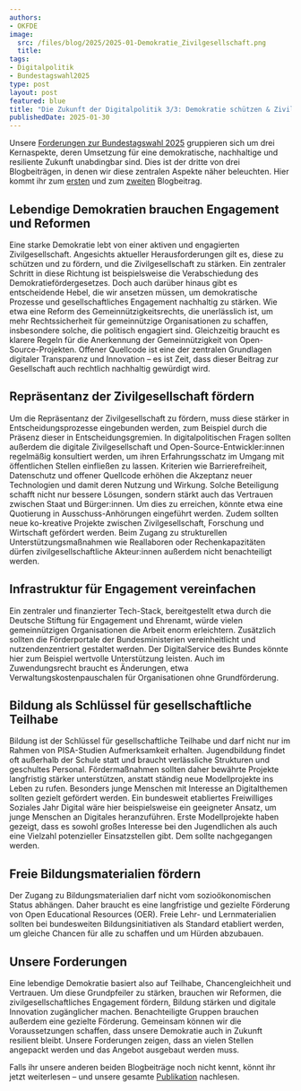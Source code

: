 ```yaml
---
authors:
- OKFDE
image:
  src: /files/blog/2025/2025-01-Demokratie_Zivilgesellschaft.png
  title: 
tags:
- Digitalpolitik
- Bundestagswahl2025
type: post
layout: post
featured: blue
title: "Die Zukunft der Digitalpolitik 3/3: Demokratie schützen & Zivilgesellschaft stärken"
publishedDate: 2025-01-30
---
```


Unsere [Forderungen zur Bundestagswahl 2025](https://okfn.de/publikationen/2024-okf-forderungen-bundestagswahl/) gruppieren sich um drei Kernaspekte, deren Umsetzung für eine demokratische, nachhaltige und resiliente Zukunft unabdingbar sind. Dies ist der dritte von drei Blogbeiträgen, in denen wir diese zentralen Aspekte näher beleuchten. Hier kommt ihr zum [ersten](https://okfn.de/blog/2025/01/die-zukunft-der-digitalpolitik-1/3-transformation-offen-innovativ-gestalten/) und zum [zweiten](https://okfn.de/blog/2025/01/die-zukunft-der-digitalpolitik-2/3-handlungsf%C3%A4higkeit-st%C3%A4rken-vertrauen-zur%C3%BCckgewinnen/) Blogbeitrag.
 
## Lebendige Demokratien brauchen Engagement und Reformen

Eine starke Demokratie lebt von einer aktiven und engagierten Zivilgesellschaft. Angesichts aktueller Herausforderungen gilt es, diese zu schützen und zu fördern, und die Zivilgesellschaft zu stärken. Ein zentraler Schritt in diese Richtung ist beispielsweise die Verabschiedung des Demokratiefördergesetzes. Doch auch darüber hinaus gibt es entscheidende Hebel, die wir ansetzen müssen, um demokratische Prozesse und gesellschaftliches Engagement nachhaltig zu stärken. Wie etwa eine Reform des Gemeinnützigkeitsrechts, die unerlässlich ist, um mehr Rechtssicherheit für gemeinnützige Organisationen zu schaffen, insbesondere solche, die politisch engagiert sind. Gleichzeitig braucht es klarere Regeln für die Anerkennung der Gemeinnützigkeit von Open-Source-Projekten. Offener Quellcode ist eine der zentralen Grundlagen digitaler Transparenz und Innovation – es ist Zeit, dass dieser Beitrag zur Gesellschaft auch rechtlich nachhaltig gewürdigt wird.

## Repräsentanz der Zivilgesellschaft fördern

Um die Repräsentanz der Zivilgesellschaft zu fördern, muss diese stärker in Entscheidungsprozesse eingebunden werden, zum Beispiel durch die Präsenz dieser in Entscheidungsgremien. In digitalpolitischen Fragen sollten außerdem die digitale Zivilgesellschaft und Open-Source-Entwickler:innen regelmäßig konsultiert werden,  um ihren Erfahrungsschatz im Umgang mit öffentlichen Stellen einfließen zu lassen. Kriterien wie Barrierefreiheit, Datenschutz und offener Quellcode erhöhen die Akzeptanz neuer Technologien und damit deren Nutzung und Wirkung. Solche Beteiligung schafft nicht nur bessere Lösungen, sondern stärkt auch das Vertrauen zwischen Staat und Bürger:innen. Um dies zu erreichen, könnte etwa eine Quotierung in Ausschuss-Anhörungen eingeführt werden. Zudem sollten neue ko-kreative Projekte zwischen Zivilgesellschaft, Forschung und Wirtschaft gefördert werden. Beim Zugang zu strukturellen Unterstützungsmaßnahmen wie Reallaboren oder Rechenkapazitäten dürfen zivilgesellschaftliche Akteur:innen außerdem nicht benachteiligt werden.

## Infrastruktur für Engagement vereinfachen

Ein zentraler und finanzierter Tech-Stack, bereitgestellt etwa durch die Deutsche Stiftung für Engagement und Ehrenamt, würde vielen gemeinnützigen Organisationen die Arbeit enorm erleichtern. Zusätzlich sollten die Förderportale der Bundesministerien vereinheitlicht und nutzendenzentriert gestaltet werden. Der DigitalService des Bundes könnte hier zum Beispiel wertvolle Unterstützung leisten. Auch im Zuwendungsrecht braucht es Änderungen, etwa Verwaltungskostenpauschalen für Organisationen ohne Grundförderung.

## Bildung als Schlüssel für gesellschaftliche Teilhabe

Bildung ist der Schlüssel für gesellschaftliche Teilhabe und darf nicht nur im Rahmen von PISA-Studien Aufmerksamkeit erhalten. Jugendbildung findet oft außerhalb der Schule statt und braucht verlässliche Strukturen und geschultes Personal. Fördermaßnahmen sollten daher bewährte Projekte langfristig stärker unterstützen, anstatt ständig neue Modellprojekte ins Leben zu rufen. Besonders junge Menschen mit Interesse an Digitalthemen sollten gezielt gefördert werden. Ein bundesweit etabliertes Freiwilliges Soziales Jahr Digital wäre hier beispielsweise ein geeigneter Ansatz, um junge Menschen an Digitales heranzuführen. Erste Modellprojekte haben gezeigt, dass es sowohl großes Interesse bei den Jugendlichen als auch eine Vielzahl potenzieller Einsatzstellen gibt. Dem sollte nachgegangen werden.

## Freie Bildungsmaterialien fördern

Der Zugang zu Bildungsmaterialien darf nicht vom sozioökonomischen Status abhängen. Daher braucht es eine langfristige und gezielte Förderung von Open Educational Resources (OER). Freie Lehr- und Lernmaterialien sollten bei bundesweiten Bildungsinitiativen als Standard etabliert werden, um gleiche Chancen für alle zu schaffen und um Hürden abzubauen.

## Unsere Forderungen

Eine lebendige Demokratie basiert also auf Teilhabe, Chancengleichheit und Vertrauen. Um diese Grundpfeiler zu stärken, brauchen wir Reformen, die zivilgesellschaftliches Engagement fördern, Bildung stärken und digitale Innovation zugänglicher machen. Benachteiligte Gruppen brauchen außerdem eine gezielte Förderung. Gemeinsam können wir die Voraussetzungen schaffen, dass unsere Demokratie auch in Zukunft resilient bleibt. Unsere Forderungen zeigen, dass an vielen Stellen angepackt werden und das Angebot ausgebaut werden muss.

Falls ihr unsere anderen beiden Blogbeiträge noch nicht kennt, könnt ihr jetzt weiterlesen – und unsere gesamte [Publikation](https://okfn.de/publikationen/2024-okf-forderungen-bundestagswahl/) nachlesen.
